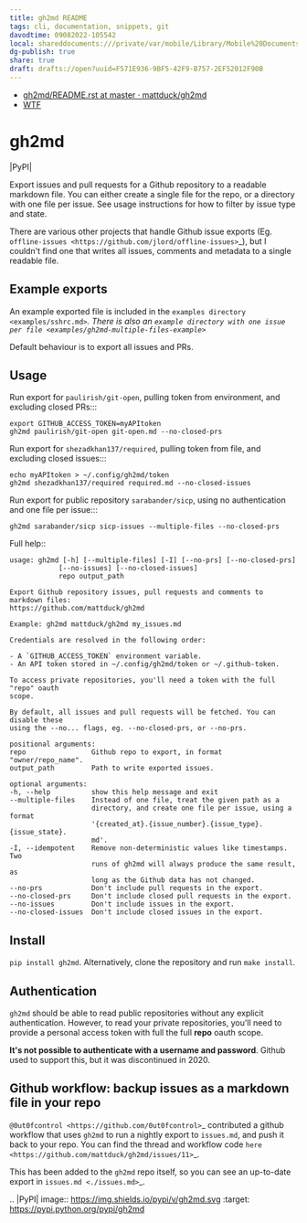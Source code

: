 ```yaml
---
title: gh2md README
tags: cli, documentation, snippets, git
davodtime: 09082022-105542
local: shareddocuments:///private/var/mobile/Library/Mobile%20Documents/iCloud~md~obsidian/Documents/OBSHIDDIAN/drafts/F571E936-9BF5-42F9-B757-2EF52012F90B.md
dg-publish: true
share: true
draft: drafts://open?uuid=F571E936-9BF5-42F9-B757-2EF52012F90B
---
```

- [gh2md/README.rst at master · mattduck/gh2md](https://github.com/mattduck/gh2md/blob/master/README.rst)
- [WTF](https://davidblue.wtf/drafts/F571E936-9BF5-42F9-B757-2EF52012F90B.html)

gh2md
=====

|PyPI|

Export issues and pull requests for a Github repository to a readable markdown
file. You can either create a single file for the repo, or a directory with one
file per issue. See usage instructions for how to filter by issue type and state.

There are various other projects that handle Github issue exports
(Eg. `offline-issues <https://github.com/jlord/offline-issues>`_), but I
couldn't find one that writes all issues, comments and metadata to a single
readable file.


Example exports
---------------

An example exported file is included in the `examples directory
<examples/sshrc.md>`_. There is also an `example directory with one issue per
file <examples/gh2md-multiple-files-example>`_

Default behaviour is to export all issues and PRs.


Usage
-----

Run export for ``paulirish/git-open``, pulling token from environment, and excluding closed PRs:::

    export GITHUB_ACCESS_TOKEN=myAPItoken
    gh2md paulirish/git-open git-open.md --no-closed-prs


Run export for ``shezadkhan137/required``, pulling token from file, and excluding closed issues:::

    echo myAPItoken > ~/.config/gh2md/token
    gh2md shezadkhan137/required required.md --no-closed-issues

Run export for public repository ``sarabander/sicp``, using no authentication and one file per issue:::

    gh2md sarabander/sicp sicp-issues --multiple-files --no-closed-prs

Full help::

    usage: gh2md [-h] [--multiple-files] [-I] [--no-prs] [--no-closed-prs]
                [--no-issues] [--no-closed-issues]
                repo output_path

    Export Github repository issues, pull requests and comments to markdown files:
    https://github.com/mattduck/gh2md

    Example: gh2md mattduck/gh2md my_issues.md

    Credentials are resolved in the following order:

    - A `GITHUB_ACCESS_TOKEN` environment variable.
    - An API token stored in ~/.config/gh2md/token or ~/.github-token.

    To access private repositories, you'll need a token with the full "repo" oauth
    scope.

    By default, all issues and pull requests will be fetched. You can disable these
    using the --no... flags, eg. --no-closed-prs, or --no-prs.

    positional arguments:
    repo                Github repo to export, in format "owner/repo_name".
    output_path         Path to write exported issues.

    optional arguments:
    -h, --help          show this help message and exit
    --multiple-files    Instead of one file, treat the given path as a
                        directory, and create one file per issue, using a format
                        '{created_at}.{issue_number}.{issue_type}.{issue_state}.
                        md'.
    -I, --idempotent    Remove non-deterministic values like timestamps. Two
                        runs of gh2md will always produce the same result, as
                        long as the Github data has not changed.
    --no-prs            Don't include pull requests in the export.
    --no-closed-prs     Don't include closed pull requests in the export.
    --no-issues         Don't include issues in the export.
    --no-closed-issues  Don't include closed issues in the export.


Install
-------

``pip install gh2md``. Alternatively, clone the repository and run ``make install``.


Authentication
---------------

``gh2md`` should be able to read public repositories without any explicit
authentication. However, to read your private repositories, you'll need to
provide a personal access token with full the full **repo** oauth scope.

**It's not possible to authenticate with a username and password**. Github used
to support this, but it was discontinued in 2020.


Github workflow: backup issues as a markdown file in your repo
--------------------------------------------------------------

`@0ut0fcontrol <https://github.com/0ut0fcontrol>`_ contributed a github workflow
that uses ``gh2md`` to run a nightly export to ``issues.md``, and push it back to
your repo. You can find the thread and workflow code `here
<https://github.com/mattduck/gh2md/issues/11>`_.

This has been added to the ``gh2md`` repo itself, so you can see an up-to-date
export in `issues.md <./issues.md>`_.


.. |PyPI| image:: https://img.shields.io/pypi/v/gh2md.svg
   :target: https://pypi.python.org/pypi/gh2md